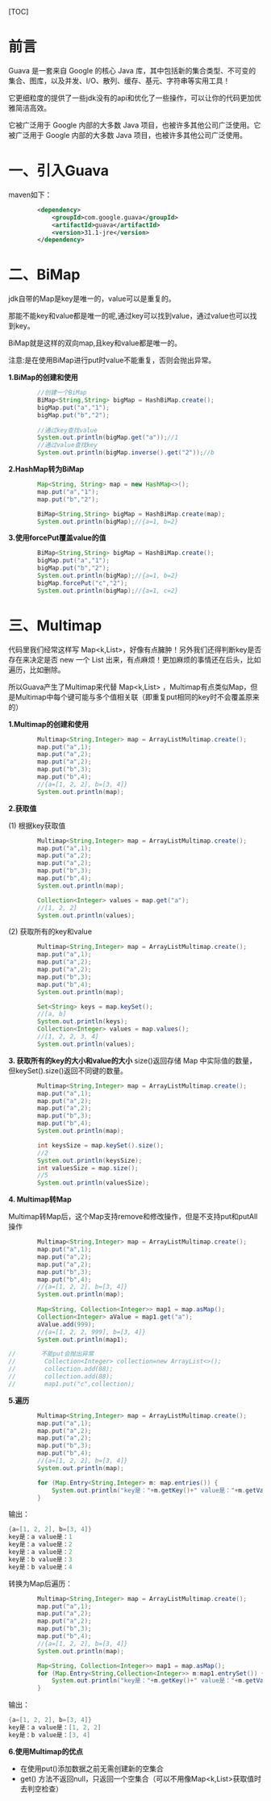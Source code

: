 [TOC]

# 前言 
Guava 是一套来自 Google 的核心 Java 库，其中包括新的集合类型、不可变的集合、图库，以及并发、I/O、散列、缓存、基元、字符串等实用工具！

它更细粒度的提供了一些jdk没有的api和优化了一些操作，可以让你的代码更加优雅简洁高效。

它被广泛用于 Google 内部的大多数 Java 项目，也被许多其他公司广泛使用。它被广泛用于 Google 内部的大多数 Java 项目，也被许多其他公司广泛使用。

# 一、引入Guava
maven如下：
```xml
		<dependency>
            <groupId>com.google.guava</groupId>
            <artifactId>guava</artifactId>
            <version>31.1-jre</version>
        </dependency>
```


# 二、BiMap
jdk自带的Map是key是唯一的，value可以是重复的。

那能不能key和value都是唯一的呢,通过key可以找到value，通过value也可以找到key。

BiMap就是这样的双向map,且key和value都是唯一的。

注意:是在使用BiMap进行put时value不能重复，否则会抛出异常。

**1.BiMap的创建和使用**
```java
		//创建一个BiMap
        BiMap<String,String> bigMap = HashBiMap.create();
        bigMap.put("a","1");
        bigMap.put("b","2");
		
        //通过key查找value
        System.out.println(bigMap.get("a"));//1
        //通过value查找key
        System.out.println(bigMap.inverse().get("2"));//b
```
**2.HashMap转为BiMap**
```java
        Map<String, String> map = new HashMap<>();
        map.put("a","1");
        map.put("b","2");

        BiMap<String,String> bigMap = HashBiMap.create(map);
        System.out.println(bigMap);//{a=1, b=2}
```
**3.使用forcePut覆盖value的值**
```java
        BiMap<String,String> bigMap = HashBiMap.create();
        bigMap.put("a","1");
        bigMap.put("b","2");
        System.out.println(bigMap);//{a=1, b=2}
        bigMap.forcePut("c","2");
        System.out.println(bigMap);//{a=1, c=2}
```

# 三、Multimap

代码里我们经常这样写 Map<k,List<v>>，好像有点臃肿！另外我们还得判断key是否存在来决定是否 new 一个 List 出来，有点麻烦！更加麻烦的事情还在后头，比如遍历，比如删除。

所以Guava产生了Multimap来代替 Map<k,List<v>> ，Multimap有点类似Map，但是Multimap中每个键可能与多个值相关联（即重复put相同的key时不会覆盖原来的）

**1.Multimap的创建和使用**
```java
		Multimap<String,Integer> map = ArrayListMultimap.create();
        map.put("a",1);
        map.put("a",2);
        map.put("a",2);
        map.put("b",3);
        map.put("b",4);
		//{a=[1, 2, 2], b=[3, 4]}
        System.out.println(map);
```

**2.获取值**

(1) 根据key获取值
```java
        Multimap<String,Integer> map = ArrayListMultimap.create();
        map.put("a",1);
        map.put("a",2);
        map.put("a",2);
        map.put("b",3);
        map.put("b",4);
        System.out.println(map);

        Collection<Integer> values = map.get("a");
        //[1, 2, 2]
        System.out.println(values);
```

(2) 获取所有的key和value
```java
        Multimap<String,Integer> map = ArrayListMultimap.create();
        map.put("a",1);
        map.put("a",2);
        map.put("a",2);
        map.put("b",3);
        map.put("b",4);
        System.out.println(map);

        Set<String> keys = map.keySet();
        //[a, b]
        System.out.println(keys);
        Collection<Integer> values = map.values();
        //[1, 2, 2, 3, 4]
        System.out.println(values);
```
**3. 获取所有的key的大小和value的大小**
size()返回存储 Map 中实际值的数量，但keySet().size()返回不同键的数量。
```java
        Multimap<String,Integer> map = ArrayListMultimap.create();
        map.put("a",1);
        map.put("a",2);
        map.put("a",2);
        map.put("b",3);
        map.put("b",4);
        System.out.println(map);

        int keysSize = map.keySet().size();
        //2
        System.out.println(keysSize);
        int valuesSize = map.size();
        //5
        System.out.println(valuesSize);
```

**4. Multimap转Map**

Multimap转Map后，这个Map支持remove和修改操作，但是不支持put和putAll操作
```java
        Multimap<String,Integer> map = ArrayListMultimap.create();
        map.put("a",1);
        map.put("a",2);
        map.put("a",2);
        map.put("b",3);
        map.put("b",4);
        //{a=[1, 2, 2], b=[3, 4]}
        System.out.println(map);
        
        Map<String, Collection<Integer>> map1 = map.asMap();
        Collection<Integer> aValue = map1.get("a");
        aValue.add(999);
        //{a=[1, 2, 2, 999], b=[3, 4]}
        System.out.println(map1);

//       不能put会抛出异常        
//        Collection<Integer> collection=new ArrayList<>();
//        collection.add(88);
//        collection.add(88);
//        map1.put("c",collection);
```

**5.遍历**
```java
        Multimap<String,Integer> map = ArrayListMultimap.create();
        map.put("a",1);
        map.put("a",2);
        map.put("a",2);
        map.put("b",3);
        map.put("b",4);
        //{a=[1, 2, 2], b=[3, 4]}
        System.out.println(map);

        for (Map.Entry<String,Integer> m: map.entries()) {
            System.out.println("key是："+m.getKey()+" value是："+m.getValue());
        }
```

输出：
```java
{a=[1, 2, 2], b=[3, 4]}
key是：a value是：1
key是：a value是：2
key是：a value是：2
key是：b value是：3
key是：b value是：4
```

转换为Map后遍历：

```java
        Multimap<String,Integer> map = ArrayListMultimap.create();
        map.put("a",1);
        map.put("a",2);
        map.put("a",2);
        map.put("b",3);
        map.put("b",4);
        //{a=[1, 2, 2], b=[3, 4]}
        System.out.println(map);

		Map<String, Collection<Integer>> map1 = map.asMap();
        for (Map.Entry<String,Collection<Integer>> m:map1.entrySet()) {
            System.out.println("key是："+m.getKey()+" value是："+m.getValue());
        }
```
输出：
```java
{a=[1, 2, 2], b=[3, 4]}
key是：a value是：[1, 2, 2]
key是：b value是：[3, 4]
```

**6.使用Multimap的优点**
- 在使用put()添加数据之前无需创建新的空集合
- get() 方法不返回null，只返回一个空集合（可以不用像Map<k,List<v>>获取值时去判空检查）